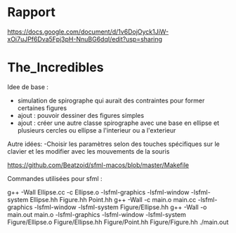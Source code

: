# Rapport 
https://docs.google.com/document/d/1v6DojOyck1JiW-xOi7uJPf6Dva5Fpj3pH-NnuBG6dqI/edit?usp=sharing

# The_Incredibles

Idee de base :

- simulation de spirographe qui aurait des contraintes pour former certaines figures
- ajout : pouvoir dessiner des figures simples
- ajout : créer une autre classe spirographe avec une base en ellipse et plusieurs cercles ou ellipse a l'interieur ou a l'exterieur

Autre idées:
-Choisir les paramètres selon des touches spécifiques sur le clavier et les modifier avec les mouvements de la souris

https://github.com/Beatzoid/sfml-macos/blob/master/Makefile


Commandes utilisées pour sfml :
 
g++ -Wall Ellipse.cc -c Ellipse.o -lsfml-graphics -lsfml-window -lsfml-system Ellipse.hh Figure.hh Point.hh
g++ -Wall -c main.o  main.cc -lsfml-graphics -lsfml-window -lsfml-system Figure/Ellipse.hh
g++ -Wall -o main.out  main.o -lsfml-graphics -lsfml-window -lsfml-system Figure/Ellipse.o Figure/Ellipse.hh Figure/Point.hh Figure/Figure.hh
./main.out 
